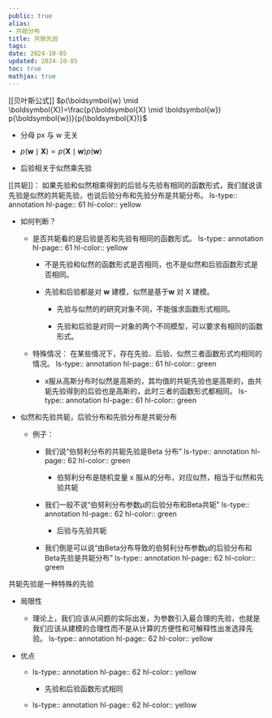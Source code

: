 ```yaml
---
public: true
alias:
- 共轭分布
title: 共轭先验
tags:
date: 2024-10-05
updated: 2024-10-05
toc: true
mathjax: true
---
```


[[贝叶斯公式]] $p(\boldsymbol{w} \mid \boldsymbol{X})=\frac{p(\boldsymbol{X} \mid \boldsymbol{w}) p(\boldsymbol{w})}{p(\boldsymbol{X})}$

  + 分母 px 与 w 无关

  + $p(\boldsymbol{w} \mid \boldsymbol{X}) \propto p(\boldsymbol{X} \mid \boldsymbol{w}) p(\boldsymbol{w})$

  + 后验相关于似然乘先验

[[共轭]]： 如果先验和似然相乘得到的后验与先验有相同的函数形式，我们就说该先验是似然的共轭先验，也说后验分布和先验分布是共轭分布。
ls-type:: annotation
hl-page:: 61
hl-color:: yellow


  + 如何判断？

    + 是否共轭看的是后验是否和先验有相同的函数形式。
ls-type:: annotation
hl-page:: 61
hl-color:: yellow


      + 不是先验和似然的函数形式是否相同，也不是似然和后验函数形式是否相同。

      + 先验和后验都是对 $\boldsymbol{w}$ 建模，似然是基于$\boldsymbol{w}$ 对 X 建模。

        + 先验与似然的的研究对象不同，不能强求函数形式相同。

        + 先验和后验是对同一对象的两个不同模型，可以要求有相同的函数形式。

    + 特殊情况： 在某些情况下，存在先验、后验、似然三者函数形式均相同的情况。
ls-type:: annotation
hl-page:: 61
hl-color:: green


      + x服从高斯分布时似然是高斯的，其均值的共轭先验也是高斯的，由共轭先验得到的后验也是高斯的，此时三者的函数形式都相同。
ls-type:: annotation
hl-page:: 61
hl-color:: green


  + 似然和先验共轭，后验分布和先验分布是共轭分布

    + 例子：

      + 我们说“伯努利分布的共轭先验是Beta 分布”
ls-type:: annotation
hl-page:: 62
hl-color:: green


        + 伯努利分布是随机变量 x 服从的分布，对应似然，相当于似然和先验共轭

      + 我们一般不说“伯努利分布参数µ的后验分布和Beta共轭”
ls-type:: annotation
hl-page:: 62
hl-color:: green


        + 后验与先验共轭

      + 我们倒是可以说“由Beta分布导致的伯努利分布参数µ的后验分布和Beta先验是共轭分布”
ls-type:: annotation
hl-page:: 62
hl-color:: green


共轭先验是一种特殊的先验

  + 局限性

    + 理论上，我们应该从问题的实际出发，为参数引入最合理的先验，也就是我们应该从建模的合理性而不是从计算的方便性和可解释性出发选择先验。
ls-type:: annotation
hl-page:: 62
hl-color:: yellow


  + 优点

    + ls-type:: annotation
hl-page:: 62
hl-color:: yellow


      + 先验和后验函数形式相同

    + ls-type:: annotation
hl-page:: 62
hl-color:: yellow



